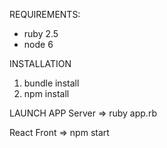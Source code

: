 REQUIREMENTS: 
  - ruby 2.5
  - node 6
  
INSTALLATION

1. bundle install
2. npm install

LAUNCH APP
Server =>
ruby app.rb

React Front =>
npm start
